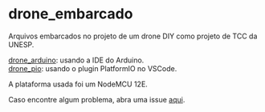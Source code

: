 # drone_embarcado

Arquivos embarcados no projeto de um drone DIY como projeto de TCC da UNESP.

[drone_arduino](https://www.github.com/mochetti/drone_embarcado/tree/main/drone_arduino): usando a IDE do Arduino.\
[drone_pio](https://github.com/mochetti/drone_embarcado/tree/main/drone_pio): usando o plugin PlatformIO no VSCode.

A plataforma usada foi um NodeMCU 12E.

Caso encontre algum problema, abra uma issue [aqui](www.github.com/mochetti/drone_embarcado/issues/new).
